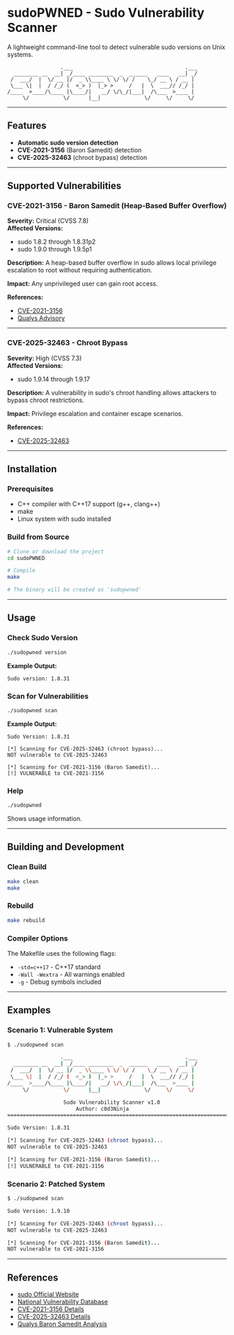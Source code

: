 # sudoPWNED - Sudo Vulnerability Scanner

A lightweight command-line tool to detect vulnerable sudo versions on Unix systems.

```
                 .___                                    .___
  ________ __  __| _/____ ________  _  ______   ____   __| _/
 /  ___/  |  \/ __ |/  _ \\____ \ \/ \/ /    \_/ __ \ / __ | 
 \___ \|  |  / /_/ (  <_> )  |_> >     /   |  \  ___// /_/ | 
/____  >____/\____ |\____/|   __/ \/\_/|___|  /\___  >____ | 
     \/           \/      |__|              \/     \/     \/ 
```

---

## Features

- **Automatic sudo version detection**
- **CVE-2021-3156** (Baron Samedit) detection
- **CVE-2025-32463** (chroot bypass) detection

---

## Supported Vulnerabilities

### CVE-2021-3156 - Baron Samedit (Heap-Based Buffer Overflow)

**Severity:** Critical (CVSS 7.8)  
**Affected Versions:**
- sudo 1.8.2 through 1.8.31p2
- sudo 1.9.0 through 1.9.5p1

**Description:** A heap-based buffer overflow in sudo allows local privilege escalation to root without requiring authentication.

**Impact:** Any unprivileged user can gain root access.

**References:**
- [CVE-2021-3156](https://nvd.nist.gov/vuln/detail/CVE-2021-3156)
- [Qualys Advisory](https://blog.qualys.com/vulnerabilities-threat-research/2021/01/26/cve-2021-3156-heap-based-buffer-overflow-in-sudo-baron-samedit)

---

### CVE-2025-32463 - Chroot Bypass

**Severity:** High (CVSS 7.3)  
**Affected Versions:**
- sudo 1.9.14 through 1.9.17

**Description:** A vulnerability in sudo's chroot handling allows attackers to bypass chroot restrictions.

**Impact:** Privilege escalation and container escape scenarios.

**References:**
- [CVE-2025-32463](https://nvd.nist.gov/vuln/detail/CVE-2025-32463)

---

## Installation

### Prerequisites
- C++ compiler with C++17 support (g++, clang++)
- make
- Linux system with sudo installed

### Build from Source

```bash
# Clone or download the project
cd sudoPWNED

# Compile
make

# The binary will be created as 'sudopwned'
```

---

## Usage

### Check Sudo Version

```bash
./sudopwned version
```

**Example Output:**
```
Sudo version: 1.8.31
```

### Scan for Vulnerabilities

```bash
./sudopwned scan
```

**Example Output:**
```
Sudo Version: 1.8.31

[*] Scanning for CVE-2025-32463 (chroot bypass)...
NOT vulnerable to CVE-2025-32463

[*] Scanning for CVE-2021-3156 (Baron Samedit)...
[!] VULNERABLE to CVE-2021-3156
```

### Help

```bash
./sudopwned
```

Shows usage information.

---

## Building and Development

### Clean Build

```bash
make clean
make
```

### Rebuild

```bash
make rebuild
```

### Compiler Options

The Makefile uses the following flags:
- `-std=c++17` - C++17 standard
- `-Wall -Wextra` - All warnings enabled
- `-g` - Debug symbols included

---

## Examples

### Scenario 1: Vulnerable System

```bash
$ ./sudopwned scan

                 .___                                    .___
  ________ __  __| _/____ ________  _  ______   ____   __| _/
 /  ___/  |  \/ __ |/  _ \\____ \ \/ \/ /    \_/ __ \ / __ | 
 \___ \|  |  / /_/ (  <_> )  |_> >     /   |  \  ___// /_/ | 
/____  >____/\____ |\____/|   __/ \/\_/|___|  /\___  >____ | 
     \/           \/      |__|              \/     \/     \/ 

                  Sudo Vulnerability Scanner v1.0
                      Author: c0d3Ninja
========================================================================

Sudo Version: 1.8.31

[*] Scanning for CVE-2025-32463 (chroot bypass)...
NOT vulnerable to CVE-2025-32463

[*] Scanning for CVE-2021-3156 (Baron Samedit)...
[!] VULNERABLE to CVE-2021-3156
```

### Scenario 2: Patched System

```bash
$ ./sudopwned scan

Sudo Version: 1.9.10

[*] Scanning for CVE-2025-32463 (chroot bypass)...
NOT vulnerable to CVE-2025-32463

[*] Scanning for CVE-2021-3156 (Baron Samedit)...
NOT vulnerable to CVE-2021-3156
```

---

## References

- [sudo Official Website](https://www.sudo.ws/)
- [National Vulnerability Database](https://nvd.nist.gov/)
- [CVE-2021-3156 Details](https://nvd.nist.gov/vuln/detail/CVE-2021-3156)
- [CVE-2025-32463 Details](https://nvd.nist.gov/vuln/detail/CVE-2025-32463)
- [Qualys Baron Samedit Analysis](https://blog.qualys.com/vulnerabilities-threat-research/2021/01/26/cve-2021-3156-heap-based-buffer-overflow-in-sudo-baron-samedit)


